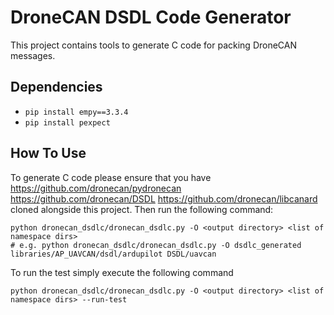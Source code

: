 # DroneCAN DSDL Code Generator

This project contains tools to generate C code for packing DroneCAN messages.

## Dependencies
* `pip install empy==3.3.4`
* `pip install pexpect`

## How To Use

To generate C code please ensure that you have https://github.com/dronecan/pydronecan https://github.com/dronecan/DSDL 
https://github.com/dronecan/libcanard cloned alongside this project. Then run the following 
command:
```
python dronecan_dsdlc/dronecan_dsdlc.py -O <output directory> <list of namespace dirs>
# e.g. python dronecan_dsdlc/dronecan_dsdlc.py -O dsdlc_generated libraries/AP_UAVCAN/dsdl/ardupilot DSDL/uavcan
```

To run the test simply execute the following command

```
python dronecan_dsdlc/dronecan_dsdlc.py -O <output directory> <list of namespace dirs> --run-test
```
